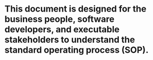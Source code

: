 # This document is designed for the business people, software developers, and executable stakeholders to understand the standard operating process (SOP).
